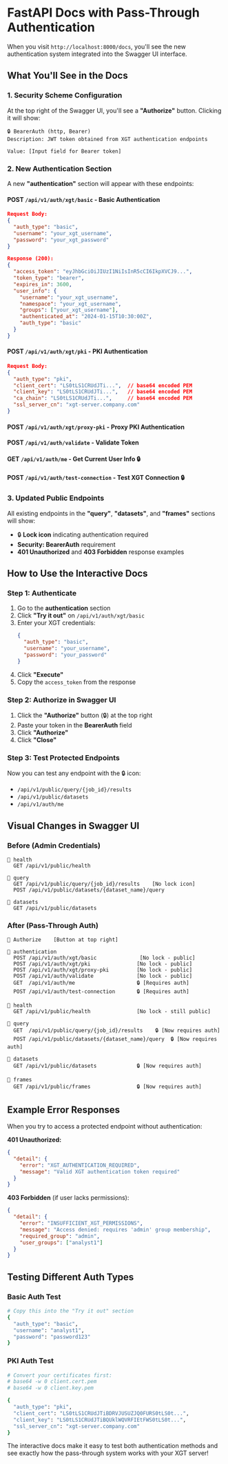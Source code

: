 # FastAPI Docs with Pass-Through Authentication

When you visit `http://localhost:8000/docs`, you'll see the new authentication system integrated into the Swagger UI interface.

## What You'll See in the Docs

### 1. Security Scheme Configuration

At the top right of the Swagger UI, you'll see a **"Authorize"** button. Clicking it will show:

```
🔒 BearerAuth (http, Bearer)
Description: JWT token obtained from XGT authentication endpoints

Value: [Input field for Bearer token]
```

### 2. New Authentication Section

A new **"authentication"** section will appear with these endpoints:

#### **POST** `/api/v1/auth/xgt/basic` - Basic Authentication
```json
Request Body:
{
  "auth_type": "basic",
  "username": "your_xgt_username",
  "password": "your_xgt_password"
}

Response (200):
{
  "access_token": "eyJhbGciOiJIUzI1NiIsInR5cCI6IkpXVCJ9...",
  "token_type": "bearer", 
  "expires_in": 3600,
  "user_info": {
    "username": "your_xgt_username",
    "namespace": "your_xgt_username",
    "groups": ["your_xgt_username"],
    "authenticated_at": "2024-01-15T10:30:00Z",
    "auth_type": "basic"
  }
}
```

#### **POST** `/api/v1/auth/xgt/pki` - PKI Authentication  
```json
Request Body:
{
  "auth_type": "pki",
  "client_cert": "LS0tLS1CRUdJTi...",  // base64 encoded PEM
  "client_key": "LS0tLS1CRUdJTi...",   // base64 encoded PEM
  "ca_chain": "LS0tLS1CRUdJTi...",     // base64 encoded PEM
  "ssl_server_cn": "xgt-server.company.com"
}
```

#### **POST** `/api/v1/auth/xgt/proxy-pki` - Proxy PKI Authentication
#### **POST** `/api/v1/auth/validate` - Validate Token
#### **GET** `/api/v1/auth/me` - Get Current User Info 🔒
#### **POST** `/api/v1/auth/test-connection` - Test XGT Connection 🔒

### 3. Updated Public Endpoints

All existing endpoints in the **"query"**, **"datasets"**, and **"frames"** sections will show:

- 🔒 **Lock icon** indicating authentication required
- **Security: BearerAuth** requirement
- **401 Unauthorized** and **403 Forbidden** response examples

## How to Use the Interactive Docs

### Step 1: Authenticate
1. Go to the **authentication** section
2. Click **"Try it out"** on `/api/v1/auth/xgt/basic`
3. Enter your XGT credentials:
   ```json
   {
     "auth_type": "basic",
     "username": "your_username",
     "password": "your_password"  
   }
   ```
4. Click **"Execute"**
5. Copy the `access_token` from the response

### Step 2: Authorize in Swagger UI
1. Click the **"Authorize"** button (🔒) at the top right
2. Paste your token in the **BearerAuth** field
3. Click **"Authorize"**
4. Click **"Close"**

### Step 3: Test Protected Endpoints
Now you can test any endpoint with the 🔒 icon:
- `/api/v1/public/query/{job_id}/results`
- `/api/v1/public/datasets`
- `/api/v1/auth/me`

## Visual Changes in Swagger UI

### Before (Admin Credentials)
```
📁 health
  GET /api/v1/public/health

📁 query  
  GET /api/v1/public/query/{job_id}/results    [No lock icon]
  POST /api/v1/public/datasets/{dataset_name}/query

📁 datasets
  GET /api/v1/public/datasets
```

### After (Pass-Through Auth)
```
🔐 Authorize    [Button at top right]

📁 authentication
  POST /api/v1/auth/xgt/basic              [No lock - public]
  POST /api/v1/auth/xgt/pki               [No lock - public] 
  POST /api/v1/auth/xgt/proxy-pki         [No lock - public]
  POST /api/v1/auth/validate              [No lock - public]
  GET  /api/v1/auth/me                    🔒 [Requires auth]
  POST /api/v1/auth/test-connection       🔒 [Requires auth]

📁 health
  GET /api/v1/public/health               [No lock - still public]

📁 query
  GET  /api/v1/public/query/{job_id}/results    🔒 [Now requires auth]
  POST /api/v1/public/datasets/{dataset_name}/query  🔒 [Now requires auth]

📁 datasets  
  GET /api/v1/public/datasets             🔒 [Now requires auth]

📁 frames
  GET /api/v1/public/frames               🔒 [Now requires auth]
```

## Example Error Responses

When you try to access a protected endpoint without authentication:

**401 Unauthorized:**
```json
{
  "detail": {
    "error": "XGT_AUTHENTICATION_REQUIRED",
    "message": "Valid XGT authentication token required"
  }
}
```

**403 Forbidden** (if user lacks permissions):
```json
{
  "detail": {
    "error": "INSUFFICIENT_XGT_PERMISSIONS", 
    "message": "Access denied: requires 'admin' group membership",
    "required_group": "admin",
    "user_groups": ["analyst1"]
  }
}
```

## Testing Different Auth Types

### Basic Auth Test
```bash
# Copy this into the "Try it out" section
{
  "auth_type": "basic",
  "username": "analyst1",
  "password": "password123"
}
```

### PKI Auth Test  
```bash
# Convert your certificates first:
# base64 -w 0 client.cert.pem
# base64 -w 0 client.key.pem

{
  "auth_type": "pki",
  "client_cert": "LS0tLS1CRUdJTiBDRVJUSUZJQ0FURS0tLS0t...",
  "client_key": "LS0tLS1CRUdJTiBQUklWQVRFIEtFWS0tLS0t...",
  "ssl_server_cn": "xgt-server.company.com"
}
```

The interactive docs make it easy to test both authentication methods and see exactly how the pass-through system works with your XGT server!